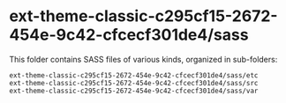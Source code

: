 # ext-theme-classic-c295cf15-2672-454e-9c42-cfcecf301de4/sass

This folder contains SASS files of various kinds, organized in sub-folders:

    ext-theme-classic-c295cf15-2672-454e-9c42-cfcecf301de4/sass/etc
    ext-theme-classic-c295cf15-2672-454e-9c42-cfcecf301de4/sass/src
    ext-theme-classic-c295cf15-2672-454e-9c42-cfcecf301de4/sass/var
